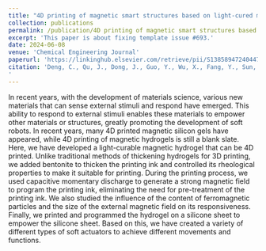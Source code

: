 ```yaml
---
title: "4D printing of magnetic smart structures based on light-cured magnetic hydrogel"
collection: publications
permalink: /publication/4D printing of magnetic smart structures based on light-cured magnetic hydrogel
excerpt: 'This paper is about fixing template issue #693.'
date: 2024-06-08
venue: 'Chemical Engineering Journal'
paperurl: 'https://linkinghub.elsevier.com/retrieve/pii/S1385894724044796'
citation: 'Deng, C., Qu, J., Dong, J., Guo, Y., Wu, X., Fang, Y., Sun, X., Wei, Y., & Li, Z. (2024). 4D printing of magnetic smart structures based on light-cured magnetic hydrogel. Chemical Engineering Journal, 494, 152992. Q1. https://doi.org/10.1016/j.cej.2024.152992
'
---
```


In recent years, with the development of materials science, various new materials that can sense external stimuli and respond have emerged. This ability to respond to external stimuli enables these materials to empower other materials or structures, greatly promoting the development of soft robots. In recent years, many 4D printed magnetic silicon gels have appeared, while 4D printing of magnetic hydrogels is still a blank slate. Here, we have developed a light-curable magnetic hydrogel that can be 4D printed. Unlike traditional methods of thickening hydrogels for 3D printing, we added bentonite to thicken the printing ink and controlled its rheological properties to make it suitable for printing. During the printing process, we used capacitive momentary discharge to generate a strong magnetic field to program the printing ink, eliminating the need for pre-treatment of the printing ink. We also studied the influence of the content of ferromagnetic particles and the size of the external magnetic field on its responsiveness. Finally, we printed and programmed the hydrogel on a silicone sheet to empower the silicone sheet. Based on this, we have created a variety of different types of soft actuators to achieve different movements and functions.
